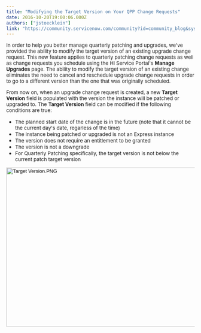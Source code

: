 ```yaml
---
title: "Modifying the Target Version on Your QPP Change Requests"
date: 2016-10-20T19:00:06.000Z
authors: ["jstoecklein"]
link: "https://community.servicenow.com/community?id=community_blog&sys_id=576caea1dbd0dbc01dcaf3231f961962"
---
```

<p><span style="font-size: 10pt;">In order to help you better manage quarterly patching and upgrades, we've provided the ability to modify the target version of an existing upgrade change request. This new feature applies to quarterly patching change requests as well as change requests you schedule using the HI Service Portal's <strong>Manage Upgrades</strong> page. The ability to modify the target version of an existing change eliminates the need to cancel and reschedule upgrade change requests in order to go to a different version than the one that was originally scheduled.</span></p><p></p><p><span style="font-size: 10pt;">From now on, when an upgrade change request is created, a new <strong>Target Version</strong> field is populated with the version the instance will be patched or upgraded to. The <strong>Target Version</strong> field can be modified if the following conditions are true:</span></p><p></p><ul><li><span style="font-size: 10pt;">The planned start date of the change is in the future (note that it cannot be the current day's date, regarless of the time)</span></li><li><span style="font-size: 10pt;">The instance being patched or upgraded is not an Express instance</span></li><li><span style="font-size: 10pt;">The version does not require an entitlement to be granted</span></li><li><span style="font-size: 10pt;">The version is not a downgrade</span></li><li><span style="font-size: 10pt;">For Quarterly Patching specifically, the target version is not below the current patch target version</span></li></ul><p style="color: #000000; font-family: Verdana, Arial, Helvetica, sans-serif; font-size: 11px;"></p><p style="color: #000000; font-family: Verdana, Arial, Helvetica, sans-serif; font-size: 11px;"><span style="font-size: 10pt;"><img   alt="Target Version.PNG" class="image-1 jive-image" src="7a9ab7f9db945704ed6af3231f96191b.iix" style="width: 620px; height: 425px; float: none;"/></span></p>